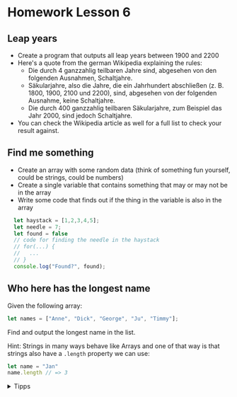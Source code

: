 # Homework Lesson 6

## Leap years

- Create a program that outputs all leap years between 1900 and 2200
- Here's a quote from the german Wikipedia explaining the rules:
  - Die durch 4 ganzzahlig teilbaren Jahre sind, abgesehen von den folgenden Ausnahmen, Schaltjahre.
  - Säkularjahre, also die Jahre, die ein Jahrhundert abschließen (z. B. 1800, 1900, 2100 und 2200), sind, abgesehen von der folgenden Ausnahme, keine Schaltjahre.
  - Die durch 400 ganzzahlig teilbaren Säkularjahre, zum Beispiel das Jahr 2000, sind jedoch Schaltjahre.
- You can check the Wikipedia article as well for a full list to check your result against.

## Find me something

- Create an array with some random data (think of something fun yourself, could be strings, could be numbers)
- Create a single variable that contains something that may or may not be in the array
- Write some code that finds out if the thing in the variable is also in the array

```JavaScript
  let haystack = [1,2,3,4,5];
  let needle = 7;
  let found = false
  // code for finding the needle in the haystack
  // for(...) {
  //   ...
  // }
  console.log("Found?", found);
```

## Who here has the longest name

Given the following array:

```JavaScript
let names = ["Anne", "Dick", "George", "Ju", "Timmy"];
```

Find and output the longest name in the list.

Hint: Strings in many ways behave like Arrays and one of that way is that strings also have a `.length` property we can use:

```JavaScript
let name = "Jan"
name.length // => 3
```

<details>
  <summary>Tipps</summary>
  <li>You can solve this with one variable that just holds the current candidate for the longest string and then you can compare that variable against the current array item in a for loop. If the current array item is longer, replace the current candidate in the variable with the current array item.</li>
  <li>Or, you can solve this with two variables, where one holds the <b>index</b> of the current candidate, and one holds the current maximum length. Try both approaches, maybe, and figure out which one you like more</li>
</details>
